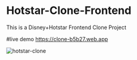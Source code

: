 # Hotstar-Clone-Frontend
This is a Disney+Hotstar Frontend Clone Project

#live demo https://clone-b5b27.web.app

![hotstar-clone](https://user-images.githubusercontent.com/101645880/178427305-fccb9063-0824-48d1-ac7a-9a9be4d46510.JPG)
